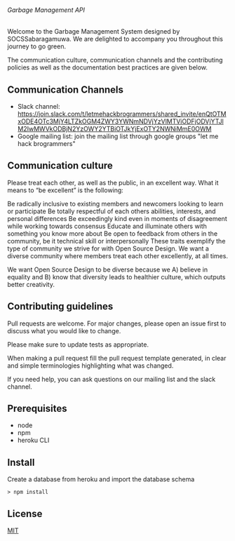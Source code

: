 ###### Garbage Management API

Welcome to the Garbage Management System designed by SOCSSabaragamuwa. We are delighted to accompany you throughout this journey to go green.

The communication culture, communication channels and the contributing policies as well as the documentation best practices are given below.

## Communication Channels
- Slack channel: https://join.slack.com/t/letmehackbrogrammers/shared_invite/enQtOTMxODE4OTc3MjY4LTZkOGM4ZWY3YWNmNDVjYzVlMTViODFjODVjYTJlM2IwMWVkODBjN2YzOWY2YTBiOTJkYjExOTY2NWNiMmE0OWM
- Google mailing list:
join the mailing list through google groups "let me hack brogrammers"

## Communication culture

Please treat each other, as well as the public, in an excellent way. What it means to “be excellent” is the following:

Be radically inclusive to existing members and newcomers looking to learn or participate
Be totally respectful of each others abilities, interests, and personal differences
Be exceedingly kind even in moments of disagreement while working towards consensus
Educate and illuminate others with something you know more about
Be open to feedback from others in the community, be it technical skill or interpersonally
These traits exemplify the type of community we strive for with Open Source Design. We want a diverse community where members treat each other excellently, at all times.

We want Open Source Design to be diverse because we A) believe in equality and B) know that diversity leads to healthier culture, which outputs better creativity.


## Contributing guidelines
Pull requests are welcome. For major changes, please open an issue first to discuss what you would like to change.

Please make sure to update tests as appropriate.

When making a pull request fill the pull request template generated, in clear and simple terminologies highlighting what was changed.

If you need help, you can ask questions on our mailing list and the slack channel.


## Prerequisites 
- node
- npm
- heroku CLI

## Install

Create a database from heroku and import the database schema 
```
> npm install 
```



## License
[MIT](https://choosealicense.com/licenses/mit/)
